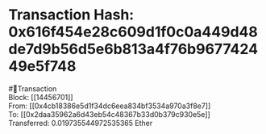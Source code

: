 
Transaction Hash: 0x616f454e28c609d1f0c0a449d48de7d9b56d5e6b813a4f76b967742449e5f748
====================================================================================
  
#💸Transaction  
Block: [[14456701]]  
From: [[0x4cb18386e5d1f34dc6eea834bf3534a970a3f8e7]]  
To: [[0x2daa35962a6d43eb54c48367b33d0b379c930e5e]]  
Transferred: 0.019735544972535365 Ether
